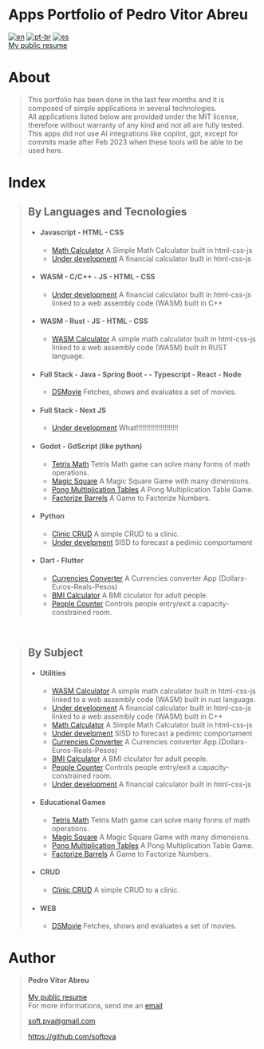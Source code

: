 # **Apps Portfolio of Pedro Vitor Abreu** 
[![en](https://img.shields.io/badge/lang-en-red.svg)](./README.md)
[![pt-br](https://img.shields.io/badge/lang-pt--br-green.svg)](./README.pt-br.md)
[![es](https://img.shields.io/badge/lang-es-yellow.svg)](./README.es.md)  
[My public resume ](https://github.com/softpva/readme/blob/main/curriculum.md)
  

# About  
> This portfolio has been done in the last few months and it is composed of simple applications in several technologies.  
> All applications listed below are provided under the MIT license, therefore without warranty of any kind and not all are fully tested.  
> This apps did not use AI integrations like copilot, gpt, except for commits made after Feb 2023 when these tools will be able to be used here.  
 

# Index
> ## **By Languages and Tecnologies**
> * #### Javascript - HTML - CSS
>   * [Math Calculator](https://github.com/softpva/calculator) A Simple Math Calculator built in html-css-js
>   * [Under development](https://github.com/softpva/financialJsCalculator) A financial calculator built in html-css-js
> * #### WASM - C/C++ - JS - HTML - CSS
>   * [Under development](https://github.com/softpva/financial_calculator) A financial calculator built in html-css-js linked to a web assembly code (WASM) built in C++
> * #### WASM - Rust - JS - HTML - CSS
>   * [WASM Calculator](https://github.com/softpva/wasm_calculator) A simple math calculator built in html-css-js linked to a web assembly code (WASM) built in RUST language.
> * #### Full Stack - Java - Spring Boot - - Typescript - React - Node
>   * [DSMovie](https://github.com/softpva/dsmovie) Fetches, shows and evaluates a set of movies.
> * #### Full Stack - Next JS
>   * [Under development]() What!!!!!!!!!!!!!!!!!!!!!
> * #### Godot - GdScript (like python)  
>   * [Tetris Math](https://github.com/softpva/tetrisMath) Tetris Math game can solve many forms of math operations.
>   * [Magic Square](https://github.com/softpva/magicSquare) A Magic Square Game with many dimensions.
>   * [Pong Multiplication Tables](https://github.com/softpva/pongMultiplicationTable) A Pong Multiplication Table Game.
>   * [Factorize Barrels](https://github.com/softpva/factorizeBarrels) A Game to Factorize Numbers.
> * #### Python
>   * [Clinic CRUD](https://github.com/softpva/clinic) A simple CRUD to a clinic.
>   * [Under develpment]() SISD to forecast a pedimic comportament
> * #### Dart - Flutter
>   * [Currencies Converter](https://github.com/softpva/currencies_converter) A Currencies converter App (Dollars-Euros-Reals-Pesos)
>   * [BMI Calculator](https://github.com/softpva/bmi_calculator) A BMI clculator for adult people.
>   * [People Counter](https://github.com/softpva/people_counter) Controls people entry/exit a capacity-constrained room.

<br/>

> ## **By Subject**
> * #### Utilities
>   * [WASM Calculator](https://github.com/softpva/wasm_calculator) A simple math calculator built in html-css-js linked to a web assembly code (WASM) built in rust language.
>   * [Under development](https://github.com/softpva/financial_calculator) A financial calculator built in html-css-js linked to a web assembly code (WASM) built in C++
>   * [Math Calculator](https://github.com/softpva/calculator) A Simple Math Calculator built in html-css-js
>   * [Under develpment]() SISD to forecast a pedimic comportament
>   * [Currencies Converter](https://github.com/softpva/currencies_converter) A Currencies converter App.(Dollars-Euros-Reals-Pesos)
>   * [BMI Calculator](https://github.com/softpva/bmi_calculator) A BMI clculator for adult people.
>   * [People Counter](https://github.com/softpva/people_counter) Controls people entry/exit a capacity-constrained room.
>   * [Under development](https://github.com/softpva/financialJsCalculator) A financial calculator built in html-css-js
> * #### Educational Games
>   * [Tetris Math](https://github.com/softpva/tetrisMath) Tetris Math game can solve many forms of math operations.
>   * [Magic Square](https://github.com/softpva/magicSquare) A Magic Square Game with many dimensions.
>   * [Pong Multiplication Tables](https://github.com/softpva/pongMultiplicationTable) A Pong Multiplication Table Game.
>   * [Factorize Barrels](https://github.com/softpva/factorizeBarrels) A Game to Factorize Numbers.
> * #### CRUD
>   * [Clinic CRUD](https://github.com/softpva/clinic) A simple CRUD to a clinic.
> * #### WEB
>   * [DSMovie](https://github.com/softpva/dsmovie) Fetches, shows and evaluates a set of movies.


# Author
> **Pedro Vitor Abreu**
> <br/>  
> [My public resume ](https://github.com/softpva/readme/blob/main/curriculum.md)  
> For more informations, send me an [email](mailto:soft.pva@gmail.com)
>
> <soft.pva@gmail.com>
>
> <https://github.com/softpva>
>






